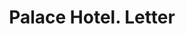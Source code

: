 ---
doi: 10.7916/D8NC7C9Z
date_other: '1894'
date_other_textual: '1894'
form: correspondence
genre:
- Letters (correspondence)
name:
- Palace Hotel
object_in_context_url: https://biggert.cul.columbia.edu/items/view/ave_biggert_01266
subject_hierarchical_geographic:
- Cincinnati, Ohio, United States
subject_name:
- Palace Hotel
title: Palace Hotel. Letter
sort_title: Palace Hotel. Letter
call_number: ave_biggert_01266
coordinates:
- 39.1,-84.51666666666667
pid: ave_biggert_01266
identifiers: ave_biggert_01266
permalink: /biggert/ave_biggert_01266/
layout: iiif-image-page
---